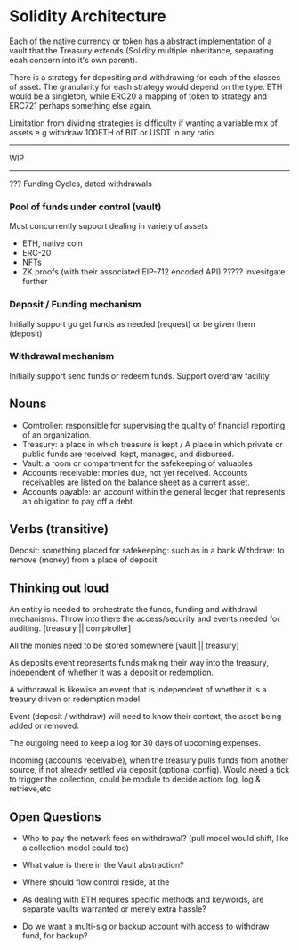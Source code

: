 # Solidity Architecture

Each of the native currency or token has a abstract implementation of a vault that the Treasury extends (Solidity multiple inheritance, separating ecah concern into it's own parent).

There is a strategy for depositing and withdrawing for each of the classes of asset.
The granularity for each strategy would depend on the type. ETH would be a singleton, while ERC20 a mapping of token to strategy and ERC721 perhaps something else again.

Limitation from dividing strategies is difficulty if wanting a variable mix of assets e.g withdraw 100ETH of BIT or USDT in any ratio.



----
WIP

---

??? Funding Cycles, dated withdrawals


### Pool of funds under control (vault)
Must concurrently support dealing in variety of assets
- ETH, native coin
- ERC-20
- NFTs
- ZK proofs (with their associated EIP-712 encoded API) ????? invesitgate further

### Deposit / Funding mechanism
Initially support go get funds as needed (request) or be given them (deposit)

### Withdrawal mechanism
Initially support send funds or redeem funds.
Support overdraw facility

## Nouns
- Comtroller: responsible for supervising the quality of financial reporting of an organization.
- Treasury: a place in which treasure is kept / A place in which private or public funds are received, kept, managed, and disbursed.
- Vault: a room or compartment for the safekeeping of valuables
- Accounts receivable: monies due, not yet received. Accounts receivables are listed on the balance sheet as a current asset.
- Accounts payable: an account within the general ledger that represents an obligation to pay off a debt.

## Verbs (transitive)
Deposit: something placed for safekeeping: such as in a bank
Withdraw: to remove (money) from a place of deposit

## Thinking out loud
An entity is needed to orchestrate the funds, funding and withdrawl mechanisms. Throw into there the access/security and events needed for auditing. [treasury || comptroller]

All the monies need to be stored somewhere [vault || treasury]

As deposits event represents funds making their way into the treasury, independent of whether it was a deposit or redemption.

A withdrawal is likewise an event that is independent of whether it is a treaury driven or redemption model.

Event (deposit / withdraw) will need to know their context, the asset being added or removed.

The outgoing need to keep a log for 30 days of upcoming expenses.

Incoming (accounts receivable), when the treasury pulls funds from another source, if not already settled via deposit (optional config). Would need a tick to trigger the collection, could be module to decide action: log, log & retrieve,etc



## Open Questions
- Who to pay the network fees on withdrawal? (pull model would shift, like a collection model could too)

- What value is there in the Vault abstraction?

- Where should flow control reside, at the 

- As dealing with ETH requires specific methods and keywords, are separate vaults warranted or merely extra hassle?

- Do we want a multi-sig or backup account with access to withdraw fund, for backup?
